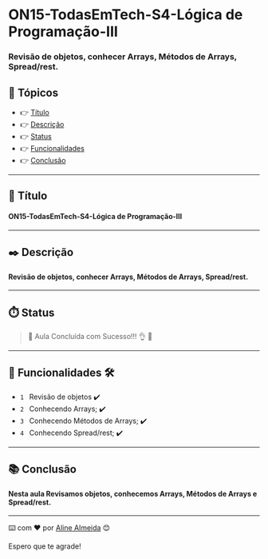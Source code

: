 # ON15-TodasEmTech-S4-Lógica de Programação-III

### Revisão de objetos, conhecer Arrays, Métodos de Arrays, Spread/rest.

## 🏁 Tópicos

  * 👉 [Título](#📌-título)
  * 👉 [Descrição](#✒️-descrição)
  * 👉 [Status](#⏱️-status)
  * 👉 [Funcionalidades](#🔨-funcionalidades-🛠️)
  * 👉 [Conclusão](#📚-conclusão)
 
 
______________________________________________________________

## 📌 Título

#### ON15-TodasEmTech-S4-Lógica de Programação-III

______________________________________________________________
## ✒️ Descrição

#### Revisão de objetos, conhecer Arrays, Métodos de Arrays, Spread/rest.

______________________________________________________________
## ⏱️ Status

>  🚀 Aula Concluída com Sucesso!!! 👌 🚧

______________________________________________________________
## 🔨 Funcionalidades 🛠️

- `1 ` Revisão de objetos ✔️
- `2 ` Conhecendo Arrays; ✔️
- `3 ` Conhecendo Métodos de Arrays; ✔️
- `4 ` Conhecendo Spread/rest; ✔️
______________________________________________________________
## 📚 Conclusão 

#### Nesta aula Revisamos objetos, conhecemos Arrays, Métodos de Arrays e Spread/rest. 
______________________________________________________________

⌨️ com ❤️ por [Aline Almeida](https://github.com/AlineAlmeida85) 😊

Espero que te agrade! 












